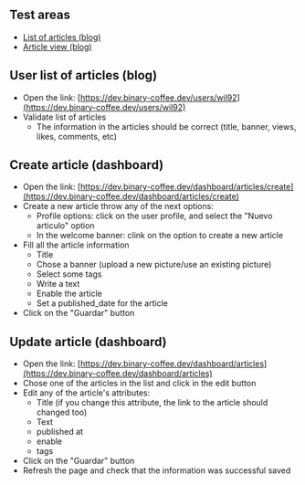 ## Test areas

- [List of articles (blog)](LIST_OF_ARTICLES.md)
- [Article view (blog)](./ARTICLE_VIEW.md)



## User list of articles (blog)

- Open the link: [https://dev.binary-coffee.dev/users/wil92](https://dev.binary-coffee.dev/users/wil92)
- Validate list of articles
  - The information in the articles should be correct (title, banner, views, likes, comments, etc)

## Create article (dashboard)

- Open the link: [https://dev.binary-coffee.dev/dashboard/articles/create](https://dev.binary-coffee.dev/dashboard/articles/create)
- Create a new article throw any of the next options:
  - Profile options: click on the user profile, and select the "Nuevo articulo" option
  - In the welcome banner: clink on the option to create a new article
- Fill all the article information
  - Title
  - Chose a banner (upload a new picture/use an existing picture)
  - Select some tags
  - Write a text
  - Enable the article
  - Set a published_date for the article
- Click on the "Guardar" button

## Update article (dashboard)

- Open the link: [https://dev.binary-coffee.dev/dashboard/articles](https://dev.binary-coffee.dev/dashboard/articles)
- Chose one of the articles in the list and click in the edit button
- Edit any of the article's attributes:
  - Title (if you change this attribute, the link to the article should changed too)
  - Text
  - published at
  - enable
  - tags
- Click on the "Guardar" button
- Refresh the page and check that the information was successful saved
